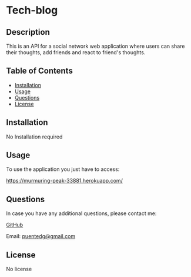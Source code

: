 # Tech-blog

## Description

This is an API for a social network web application where users can share their thoughts, add friends and react to friend's thoughts. 

## Table of Contents 
* [Installation](#installation)
* [Usage](#usage)
* [Questions](#questions) 
* [License](#license)

## Installation

No Installation required

## Usage

To use the application you just have to access:

https://murmuring-peak-33881.herokuapp.com/

## Questions
   
In case you have any additional questions, please contact me:
   
<a href="https://github.com/puentedg">GitHub</a>

   
Email: puentedg@gmail.com

## License
   
   No license
